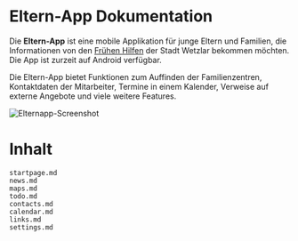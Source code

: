 # Eltern-App Dokumentation
Die **Eltern-App** ist eine mobile Applikation für junge Eltern und Familien, die Informationen von den [Frühen Hilfen](https://www.wetzlar.de/leben-in-wetzlar/soziales/kinder-jugendliche/fruehehilfen/index.php/) der Stadt Wetzlar bekommen möchten.
Die App ist zurzeit auf Android verfügbar.

Die Eltern-App bietet Funktionen zum Auffinden der Familienzentren, Kontaktdaten der Mitarbeiter, Termine in einem Kalender, Verweise auf externe Angebote und viele weitere Features.

![Elternapp-Screenshot](/images/elternapp_screenshot_250.png)

# Inhalt

```{toctree}
startpage.md
news.md
maps.md
todo.md
contacts.md
calendar.md
links.md
settings.md
```
